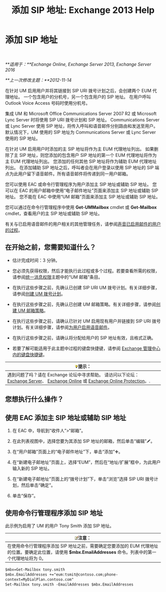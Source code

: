 ﻿---
title: '添加 SIP 地址: Exchange 2013 Help'
TOCTitle: 添加 SIP 地址
ms:assetid: 40295bcf-c62b-4f26-95ca-a8c4bd210fb3
ms:mtpsurl: https://technet.microsoft.com/zh-cn/library/JJ662760(v=EXCHG.150)
ms:contentKeyID: 50556569
ms.date: 01/11/2018
mtps_version: v=EXCHG.150
ms.translationtype: HT
---

# 添加 SIP 地址

 

_**适用于：**Exchange Online, Exchange Server 2013, Exchange Server 2016_

_**上一次修改主题：**2012-11-14_

在针对 UM 启用用户并将其链接到 SIP URI 拨号计划之后，会创建两个 EUM 代理地址。 一个包含用户的分机号，另一个包含用户的 SIP 地址。 在用户呼叫 Outlook Voice Access 号码时使用分机号。

集成 UM 和 Microsoft Office Communications Server 2007 R2 或 Microsoft Lync Server 时将使用 SIP URI 拨号计划和 SIP 地址。 Communications Server 或 Lync Server 使用 SIP 地址，将传入呼叫和语音邮件分别路由和发送至用户。 默认情况下，UM 使用的 SIP 地址为 Communications Server 或 Lync Server 使用的 SIP 地址。

在针对 UM 启用用户时添加的主 SIP 地址将作为主 EUM 代理地址列出。 如果删除了主 SIP 地址，则您添加的包含用户 SIP 地址的第一个 EUM 代理地址将作为主 EUM 代理地址列出。 您添加的任何其他 SIP 地址将作为辅助 EUM 代理地址列出。 在添加辅助 SIP 地址之后，呼叫者会在用户登录以使用 SIP 地址的 SIP 端点为此用户留下语音邮件。所有语音邮件将传递到同一用户邮箱。

您可以使用 EAC 或命令行管理程序为用户添加主 SIP 地址或辅助 SIP 地址。 您可以在 EAC 的用户邮箱中使用“电子邮件地址”页面来添加主 SIP 地址或辅助 SIP 地址。 您不能在 EAC 中使用“UM 邮箱”页面来添加主 SIP 地址或辅助 SIP 地址。

您可以通过在命令行管理程序中使用 **Get-UMMailbox** cmdlet 或 **Get-Mailbox** cmdlet，查看用户的主 SIP 地址或辅助 SIP 地址。

有关与已启用语音邮件的用户相关的其他管理任务，请参阅[声音已启用邮件的用户的过程](voice-mail-enabled-user-procedures-exchange-2013-help.md)。

## 在开始之前，您需要知道什么？

  - 估计完成时间：3 分钟。

  - 您必须先获得权限，然后才能执行此过程或多个过程。若要查看所需的权限，请参阅[统一消息权限](unified-messaging-permissions-exchange-2013-help.md)主题中的“UM 邮箱”条目。

  - 在执行这些步骤之前，先确认已创建 SIP URI UM 拨号计划。有关详细步骤，请参阅[创建 UM 拨号计划](create-a-um-dial-plan-exchange-2013-help.md)。

  - 在执行这些步骤之前，先确认已创建 UM 邮箱策略。有关详细步骤，请参阅[创建 UM 邮箱策略](create-a-um-mailbox-policy-exchange-2013-help.md)。

  - 在执行这些步骤之前，请确认已针对 UM 启用现有用户并链接到 SIP URI 拨号计划。有关详细步骤，请参阅[为用户启用语音邮件](enable-a-user-for-voice-mail-exchange-2013-help.md)。

  - 在执行这些步骤之前，请确认将分配给用户的 SIP 地址有效，且格式正确。

  - 若要了解可能适用于此主题中过程的键盘快捷键，请参阅 [Exchange 管理中心内的键盘快捷键](keyboard-shortcuts-in-the-exchange-admin-center-exchange-online-protection-help.md)。

<table>
<thead>
<tr class="header">
<th><img src="images/Bb124558.tip(EXCHG.150).gif" title="提示" alt="提示" />提示：</th>
</tr>
</thead>
<tbody>
<tr class="odd">
<td>遇到问题了吗？请在 Exchange 论坛中寻求帮助。 请访问以下论坛：<a href="https://go.microsoft.com/fwlink/p/?linkid=60612">Exchange Server</a>、 <a href="https://go.microsoft.com/fwlink/p/?linkid=267542">Exchange Online</a> 或 <a href="https://go.microsoft.com/fwlink/p/?linkid=285351">Exchange Online Protection</a>。.</td>
</tr>
</tbody>
</table>


## 您想执行什么操作？

## 使用 EAC 添加主 SIP 地址或辅助 SIP 地址

1.  在 EAC 中，导航到“收件人”\>“邮箱”。

2.  在此列表视图中，选择您要为其添加 SIP 地址的邮箱，然后单击“编辑”![编辑图标](images/Bb124582.6f53ccb2-1f13-4c02-bea0-30690e6ea71d(EXCHG.150).gif "编辑图标")。

3.  在“用户邮箱”页面上的“电子邮件地址”下，单击“添加”![添加图标](images/JJ218640.c1e75329-d6d7-4073-a27d-498590bbb558(EXCHG.150).gif "添加图标")。

4.  在“新建电子邮地址”页面上，选择“EUM”，然后在“地址/扩展”框中，为此用户输入新的 SIP 地址。

5.  在“新建电子邮地址”页面上的“拨号计划”下，单击“浏览”选择 SIP URI 拨号计划，然后单击“确定”。

6.  单击“保存”。

## 使用命令行管理程序添加 SIP 地址

此示例为启用了 UM 的用户 Tony Smith 添加 SIP 地址。

<table>
<thead>
<tr class="header">
<th><img src="images/Bb124558.note(EXCHG.150).gif" title="注意" alt="注意" />注意：</th>
</tr>
</thead>
<tbody>
<tr class="odd">
<td>在使用命令行管理程序添加 SIP 地址之前，需要确定您要添加的 EUM 代理地址的位置。要确定此位置，请使用 <strong>$mbx.EmailAddresses</strong> 命令。列表中的第一个代理地址将为 0。</td>
</tr>
</tbody>
</table>


    $mbx=Get-Mailbox tony.smith
    $mbx.EmailAddresses +="eum:tsmit@contoso.com;phone-context=MyDialPlan.contoso.com"
    Set-Mailbox tony.smith -EmailAddresses $mbx.EmailAddresses

